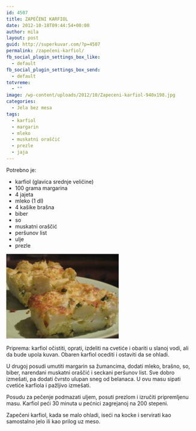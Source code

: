 ```yaml
---
id: 4507
title: ZAPEČENI KARFIOL
date: 2012-10-18T09:44:54+00:00
author: mila
layout: post
guid: http://superkuvar.com/?p=4507
permalink: /zapečeni-karfiol/
fb_social_plugin_settings_box_like:
  - default
fb_social_plugin_settings_box_send:
  - default
totvreme:
  - ""
image: /wp-content/uploads/2012/10/Zapeceni-karfiol-940x198.jpg
categories:
  - Jela bez mesa
tags:
  - karfiol
  - margarin
  - mleko
  - muskatni oraščić
  - prezle
  - jaja
---
```

Potrebno je:

  * karfiol (glavica srednje veličine)
  * 100 grama margarina
  * 4 jajeta
  * mleko (1 dl)
  * 4 kašike brašna
  * biber
  * so
  * muskatni oraščić
  * peršunov list
  * ulje
  * prezle

<img class="alignnone size-medium wp-image-4509" title="Zapeceni karfiol" src="/wp-content/uploads/2012/10/Zapeceni-karfiol-300x225.jpg" alt="" width="300" height="225" /> 

Priprema: karfiol očistiti, oprati, izdeliti na cvetiće i obariti u slanoj vodi, ali da bude upola kuvan. Obaren karfiol ocediti i ostaviti da se ohladi.

U drugoj posudi umutiti margarin sa žumancima, dodati mleko, brašno, so, biber, narendani muskatni oraščić i seckani peršunov list. Sve dobro izmešati, pa dodati čvrsto ulupan sneg od belanaca. U ovu masu sipati cvetiće karfiola i pažljivo izmešati.

Posudu za pečenje podmazati uljem, posuti prezlom i izručiti pripremljenu masu. Karfiol peći 30 minuta u pećnici zagrejanoj na 200 stepeni.

Zapečeni karfiol, kada se malo ohladi, iseći na kocke i servirati kao samostalno jelo ili kao prilog uz meso.